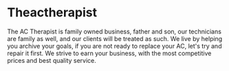 # Theactherapist
The AC Therapist is family owned business, father and son, our technicians are family as well, and our clients will be treated as such. We live by helping you archive your goals, if you are not ready to replace your AC, let's try and repair it first. We strive to earn your business, with the most competitive prices and best quality service. 
